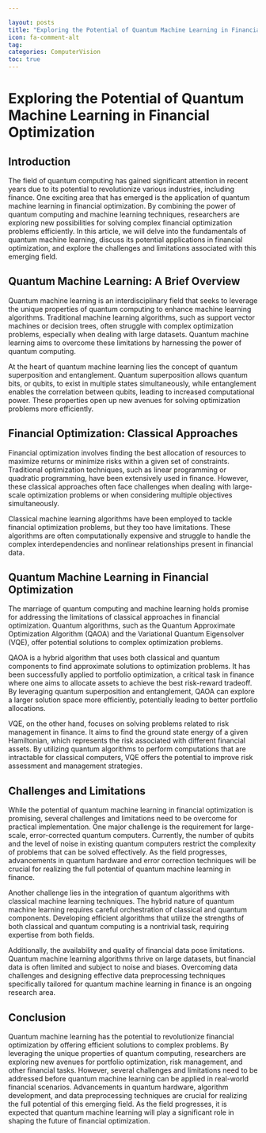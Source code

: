 ```yaml
---

layout: posts
title: "Exploring the Potential of Quantum Machine Learning in Financial Optimization"
icon: fa-comment-alt
tag:      
categories: ComputerVision
toc: true
---
```




# Exploring the Potential of Quantum Machine Learning in Financial Optimization

## Introduction

The field of quantum computing has gained significant attention in recent years due to its potential to revolutionize various industries, including finance. One exciting area that has emerged is the application of quantum machine learning in financial optimization. By combining the power of quantum computing and machine learning techniques, researchers are exploring new possibilities for solving complex financial optimization problems efficiently. In this article, we will delve into the fundamentals of quantum machine learning, discuss its potential applications in financial optimization, and explore the challenges and limitations associated with this emerging field.

## Quantum Machine Learning: A Brief Overview

Quantum machine learning is an interdisciplinary field that seeks to leverage the unique properties of quantum computing to enhance machine learning algorithms. Traditional machine learning algorithms, such as support vector machines or decision trees, often struggle with complex optimization problems, especially when dealing with large datasets. Quantum machine learning aims to overcome these limitations by harnessing the power of quantum computing.

At the heart of quantum machine learning lies the concept of quantum superposition and entanglement. Quantum superposition allows quantum bits, or qubits, to exist in multiple states simultaneously, while entanglement enables the correlation between qubits, leading to increased computational power. These properties open up new avenues for solving optimization problems more efficiently.

## Financial Optimization: Classical Approaches

Financial optimization involves finding the best allocation of resources to maximize returns or minimize risks within a given set of constraints. Traditional optimization techniques, such as linear programming or quadratic programming, have been extensively used in finance. However, these classical approaches often face challenges when dealing with large-scale optimization problems or when considering multiple objectives simultaneously.

Classical machine learning algorithms have been employed to tackle financial optimization problems, but they too have limitations. These algorithms are often computationally expensive and struggle to handle the complex interdependencies and nonlinear relationships present in financial data.

## Quantum Machine Learning in Financial Optimization

The marriage of quantum computing and machine learning holds promise for addressing the limitations of classical approaches in financial optimization. Quantum algorithms, such as the Quantum Approximate Optimization Algorithm (QAOA) and the Variational Quantum Eigensolver (VQE), offer potential solutions to complex optimization problems.

QAOA is a hybrid algorithm that uses both classical and quantum components to find approximate solutions to optimization problems. It has been successfully applied to portfolio optimization, a critical task in finance where one aims to allocate assets to achieve the best risk-reward tradeoff. By leveraging quantum superposition and entanglement, QAOA can explore a larger solution space more efficiently, potentially leading to better portfolio allocations.

VQE, on the other hand, focuses on solving problems related to risk management in finance. It aims to find the ground state energy of a given Hamiltonian, which represents the risk associated with different financial assets. By utilizing quantum algorithms to perform computations that are intractable for classical computers, VQE offers the potential to improve risk assessment and management strategies.

## Challenges and Limitations

While the potential of quantum machine learning in financial optimization is promising, several challenges and limitations need to be overcome for practical implementation. One major challenge is the requirement for large-scale, error-corrected quantum computers. Currently, the number of qubits and the level of noise in existing quantum computers restrict the complexity of problems that can be solved effectively. As the field progresses, advancements in quantum hardware and error correction techniques will be crucial for realizing the full potential of quantum machine learning in finance.

Another challenge lies in the integration of quantum algorithms with classical machine learning techniques. The hybrid nature of quantum machine learning requires careful orchestration of classical and quantum components. Developing efficient algorithms that utilize the strengths of both classical and quantum computing is a nontrivial task, requiring expertise from both fields.

Additionally, the availability and quality of financial data pose limitations. Quantum machine learning algorithms thrive on large datasets, but financial data is often limited and subject to noise and biases. Overcoming data challenges and designing effective data preprocessing techniques specifically tailored for quantum machine learning in finance is an ongoing research area.

## Conclusion

Quantum machine learning has the potential to revolutionize financial optimization by offering efficient solutions to complex problems. By leveraging the unique properties of quantum computing, researchers are exploring new avenues for portfolio optimization, risk management, and other financial tasks. However, several challenges and limitations need to be addressed before quantum machine learning can be applied in real-world financial scenarios. Advancements in quantum hardware, algorithm development, and data preprocessing techniques are crucial for realizing the full potential of this emerging field. As the field progresses, it is expected that quantum machine learning will play a significant role in shaping the future of financial optimization.